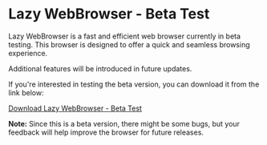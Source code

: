 # Lazy WebBrowser - Beta Test

Lazy WebBrowser is a fast and efficient web browser currently in beta testing. This browser is designed to offer a quick and seamless browsing experience. 

Additional features will be introduced in future updates.

If you're interested in testing the beta version, you can download it from the link below:

[Download Lazy WebBrowser - Beta Test]([https://github.com/rrpt66-M/Lazy-Webbrowser/releases/tag/1.0)

**Note:** Since this is a beta version, there might be some bugs, but your feedback will help improve the browser for future releases.
